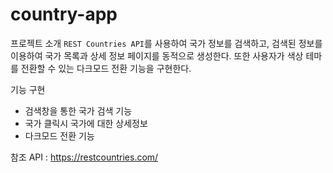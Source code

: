 # country-app

프로젝트 소개
`REST Countries API`를 사용하여 국가 정보를 검색하고, 검색된 정보를 이용하여 국가 목록과 상세 정보 페이지를 동적으로 생성한다.
또한 사용자가 색상 테마를 전환할 수 있는 다크모드 전환 기능을 구현한다.

기능 구현
- 검색창을 통한 국가 검색 기능
- 국가 클릭시 국가에 대한 상세정보
- 다크모드 전환 기능

참조 API : https://restcountries.com/
